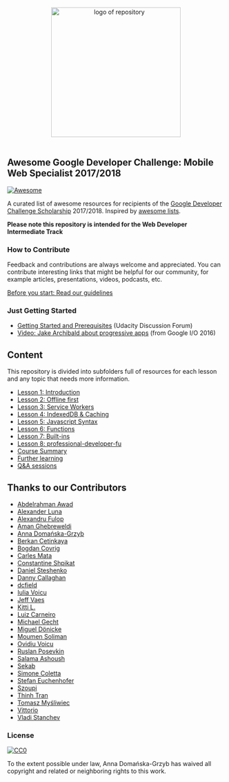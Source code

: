 <p align="center">
  <br>
  <img width="300" src="./awesome_gmws_logo.png" alt="logo of repository">
  <br>
  <br>
</p>

## Awesome Google Developer Challenge: Mobile Web Specialist 2017/2018
[![Awesome](https://awesome.re/badge.svg)](https://awesome.re)

A curated list of awesome resources for recipients of the [Google Developer Challenge Scholarship](https://www.udacity.com/google-scholarships) 2017/2018.
Inspired by [awesome lists](https://github.com/sindresorhus/awesome).

**Please note this repository is intended for the Web Developer Intermediate Track**

### How to Contribute

Feedback and contributions are always welcome and appreciated.
You can contribute interesting links that might be helpful for our community, for example articles, presentations, videos, podcasts, etc.

[Before you start: Read our guidelines](contributing.md)

### Just Getting Started

- [Getting Started and Prerequisites](https://discussions.udacity.com/t/getting-started-and-prerequisites/418485?u=haitec) (Udacity Discussion Forum)
- [Video: Jake Archibald about progressive apps](https://www.youtube.com/watch?v=cmGr0RszHc8) (from Google I/O 2016)

## Content

This repository is divided into subfolders full of resources for each lesson and any topic that needs more information.

* [Lesson 1: Introduction](introduction/README.md)
* [Lesson 2: Offline first](offlineFirst/README.md)
* [Lesson 3: Service Workers](serviceWorker/README.md)
* [Lesson 4: IndexedDB & Caching](indexedDB/README.md)
* [Lesson 5: Javascript Syntax](javascriptSyntax/README.md)
* [Lesson 6: Functions](functions/README.md)
* [Lesson 7: Built-ins](built-ins/README.md)
* [Lesson 8: professional-developer-fu](professional-developer-fu/README.md)
* [Course Summary](courseSummary/README.md)
* [Further learning](furtherLearning/README.md)
* [Q&A sessions](ama-sessions/README.md)

## Thanks to our Contributors

* [Abdelrahman Awad](https://github.com/logaretm)
* [Alexander Luna](https://github.com/Mycroft1891)
* [Alexandru Fulop](https://github.com/alexandrufulop)
* [Aman Ghebreweldi](https://github.com/Agheb)
* [Anna Domańska-Grzyb](https://github.com/DomanskaGrzyb)
* [Berkan Cetinkaya](https://github.com/Berc21)
* [Bogdan Covrig](https://github.com/bogdaaamn)
* [Carles Mata](https://github.com/cmmata)
* [Constantine Shpikat](https://github.com/kshpikat)
* [Daniel Steshenko](https://github.com/Dan-Ste)
* [Danny Callaghan](https://github.com/dannycallaghan)
* [dcfield](https://github.com/dcfield)
* [Iulia Voicu](https://github.com/Sugahzor)
* [Jeff Vaes](https://github.com/jvaes)
* [Kitti L.](https://github.com/Kiaaz)
* [Luiz Carneiro](https://github.com/luuizpaulo)
* [Michael Gecht](https://github.com/mimischi)
* [Miguel Dönicke](https://github.com/Haitec)
* [Moumen Soliman](https://github.com/moumen-soliman)
* [Ovidiu Voicu](https://github.com/odv)
* [Ruslan Posevkin](https://github.com/RusPosevkin)
* [Salama Ashoush](https://github.com/salamaashoush)
* [Sekab](https://github.com/amrtaher1234)
* [Simone Coletta](https://github.com/Collets)
* [Stefan Euchenhofer](https://github.com/euchenhofer)
* [Szoupi](https://github.com/szoupi)
* [Thinh Tran](https://github.com/PewhProgrammer)
* [Tomasz Myśliwiec](https://github.com/tomekmy)
* [Vittorio](https://github.com/vee-mo)
* [Vladi Stanchev](https://github.com/vladi-stanchev)

### License

[![CC0](http://mirrors.creativecommons.org/presskit/buttons/88x31/svg/cc-zero.svg)](https://creativecommons.org/publicdomain/zero/1.0/)

To the extent possible under law, Anna Domańska-Grzyb has waived all copyright and related or neighboring rights to this work.
